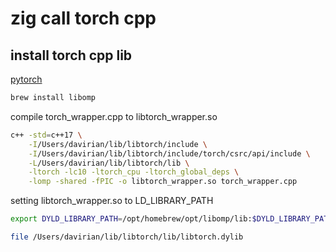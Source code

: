 # zig call torch cpp

## install torch cpp lib

[pytorch](https://pytorch.org)

```bash
brew install libomp
```

compile torch_wrapper.cpp to libtorch_wrapper.so

```bash
c++ -std=c++17 \
    -I/Users/davirian/lib/libtorch/include \
    -I/Users/davirian/lib/libtorch/include/torch/csrc/api/include \
    -L/Users/davirian/lib/libtorch/lib \
    -ltorch -lc10 -ltorch_cpu -ltorch_global_deps \
    -lomp -shared -fPIC -o libtorch_wrapper.so torch_wrapper.cpp
```

setting libtorch_wrapper.so to LD_LIBRARY_PATH

```bash
export DYLD_LIBRARY_PATH=/opt/homebrew/opt/libomp/lib:$DYLD_LIBRARY_PATH
```


```bash
file /Users/davirian/lib/libtorch/lib/libtorch.dylib
```
